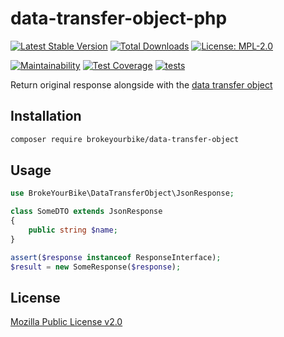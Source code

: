 # data-transfer-object-php

[![Latest Stable Version](https://img.shields.io/github/v/release/brokeyourbike/data-transfer-object-php)](https://github.com/brokeyourbike/data-transfer-object-php/releases)
[![Total Downloads](https://poser.pugx.org/brokeyourbike/data-transfer-object/downloads)](https://packagist.org/packages/brokeyourbike/data-transfer-object)
[![License: MPL-2.0](https://img.shields.io/badge/license-MPL--2.0-purple.svg)](https://github.com/brokeyourbike/data-transfer-object-php/blob/main/LICENSE)

[![Maintainability](https://api.codeclimate.com/v1/badges/d38ab570bbbdbe2ac34e/maintainability)](https://codeclimate.com/github/brokeyourbike/data-transfer-object-php/maintainability)
[![Test Coverage](https://api.codeclimate.com/v1/badges/d38ab570bbbdbe2ac34e/test_coverage)](https://codeclimate.com/github/brokeyourbike/data-transfer-object-php/test_coverage)
[![tests](https://github.com/brokeyourbike/data-transfer-object-php/actions/workflows/tests.yml/badge.svg)](https://github.com/brokeyourbike/data-transfer-object-php/actions/workflows/tests.yml)

Return original response alongside with the [data transfer object](https://github.com/spatie/data-transfer-object)

## Installation

```bash
composer require brokeyourbike/data-transfer-object
```

## Usage

```php
use BrokeYourBike\DataTransferObject\JsonResponse;

class SomeDTO extends JsonResponse
{
    public string $name;
}

assert($response instanceof ResponseInterface);
$result = new SomeResponse($response);
```

## License
[Mozilla Public License v2.0](https://github.com/brokeyourbike/data-transfer-object-php/blob/main/LICENSE)
